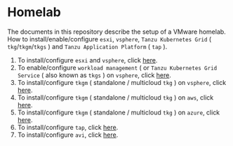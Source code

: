 # Homelab

The documents in this repository describe the setup of a VMware homelab. How to install/enable/configure `esxi`, `vsphere`, `Tanzu Kubernetes Grid` ( `tkg`/`tkgm`/`tkgs` ) and `Tanzu Application Platform` ( `tap` ).

1) To install/configure `esxi` and `vsphere`, click [here](vsphere).
2) To enable/configure `workload management` ( or `Tanzu Kubernetes Grid Service` ( also known as `tkgs` ) on `vsphere`, click [here](tkgs).
3) To install/configure `tkgm` ( standalone / multicloud `tkg` ) on `vsphere`, click [here](tkgm/vsphere).
4) To install/configure `tkgm` ( standalone / multicloud `tkg` ) on `aws`, click [here](tkgm/aws).
5) To install/configure `tkgm` ( standalone / multicloud `tkg` ) on `azure`, click [here](tkgm/azure).
6) To install/configure `tap`, click [here](tap).
7) To install/configure `avi`, click [here](avi/vsphere).
